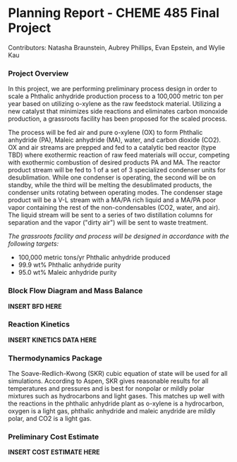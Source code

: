 # Planning Report - CHEME 485 Final Project
 Contributors: Natasha Braunstein, Aubrey Phillips, Evan Epstein, and Wylie Kau


### Project Overview

In this project, we are performing preliminary process design in order to scale a Phthalic anhydride production process to a 100,000 metric ton per year based on utilizing o-xylene as the raw feedstock material. Utilizing a new catalyst that minimizes side reactions and eliminates carbon monoxide production, a grassroots facility has been proposed for the scaled process.

The process will be fed air and pure o-xylene (OX) to form Phthalic anhydride (PA), Maleic anhydride (MA), water, and carbon dioxide (CO2). OX and air streams are prepped and fed to a catalytic bed reactor (type TBD) where exothermic reaction of raw feed materials will occur, competing with exothermic combustion of desired products PA and MA. The reactor product stream will be fed to 1 of a set of 3 specialized condenser units for desublimation. While one condenser is operating, the second will be on standby, while the third will be melting the desublimated products, the condenser units rotating between operating modes. The condenser stage product will be a V-L stream with a MA/PA rich liquid and a MA/PA poor vapor containing the rest of the non-condensables (CO2, water, and air). The liquid stream will be sent to a series of two distillation columns for separation and the vapor ("dirty air") will be sent to waste treatment.

*The grassroots facility and process will be designed in accordance with the following targets:<br>*
- 100,000 metric tons/yr Phthalic anhydride produced
- 99.9 wt% Phthalic anhydride purity
- 95.0 wt% Maleic anhydride purity

### Block Flow Diagram and Mass Balance

__INSERT BFD HERE__

### Reaction Kinetics

__INSERT KINETICS DATA HERE__

### Thermodynamics Package

The Soave-Redlich-Kwong (SKR) cubic equation of state will be used for all simulations.
According to Aspen, SKR gives reasonable results for all temperatures and pressures and
is best for nonpolar or mildly polar mixtures such as hydrocarbons and light gases.
This matches up well with the reactions in the phthalic anhydride plant as o-xylene is a
hydrocarbon, oxygen is a light gas, phthalic anhydride and maleic anydride are mildly polar,
and CO2 is a light gas.

### Preliminary Cost Estimate

__INSERT COST ESTIMATE HERE__

